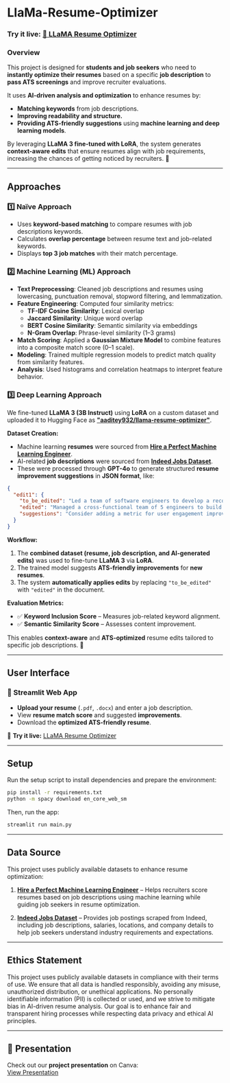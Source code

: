 # **LlaMa-Resume-Optimizer**  
### **Try it live:** [🚀 LLaMA Resume Optimizer](https://llama-resume-optimizer.streamlit.app)  

### **Overview**  
This project is designed for **students and job seekers** who need to **instantly optimize their resumes** based on a specific **job description** to **pass ATS screenings** and improve recruiter evaluations.  

It uses **AI-driven analysis and optimization** to enhance resumes by:  
- **Matching keywords** from job descriptions.  
- **Improving readability and structure.**  
- **Providing ATS-friendly suggestions** using **machine learning and deep learning models**.  

By leveraging **LLaMA 3 fine-tuned with LoRA**, the system generates **context-aware edits** that ensure resumes align with job requirements, increasing the chances of getting noticed by recruiters. 🚀

---

## **Approaches**  
### **1️⃣ Naïve Approach**  
- Uses **keyword-based matching** to compare resumes with job descriptions keywords.  
- Calculates **overlap percentage** between resume text and job-related keywords.  
- Displays **top 3 job matches** with their match percentage.  

### **2️⃣ Machine Learning (ML) Approach**  
- **Text Preprocessing**: Cleaned job descriptions and resumes using lowercasing, punctuation removal, stopword filtering, and lemmatization.
- **Feature Engineering**: Computed four similarity metrics:
  - **TF-IDF Cosine Similarity**: Lexical overlap
  - **Jaccard Similarity**: Unique word overlap
  - **BERT Cosine Similarity**: Semantic similarity via embeddings
  - **N-Gram Overlap**: Phrase-level similarity (1–3 grams)
- **Match Scoring**: Applied a **Gaussian Mixture Model** to combine features into a composite match score (0–1 scale).
- **Modeling**: Trained multiple regression models to predict match quality from similarity features.
- **Analysis**: Used histograms and correlation heatmaps to interpret feature behavior.

### **3️⃣ Deep Learning Approach**  

We fine-tuned **LLaMA 3 (3B Instruct)** using **LoRA** on a custom dataset and uploaded it to Hugging Face as **["aaditey932/llama-resume-optimizer"](https://huggingface.co/aaditey932)**.  

**Dataset Creation:**  
- Machine learning **resumes** were sourced from **[Hire a Perfect Machine Learning Engineer](https://www.kaggle.com/datasets/sauravsolanki/hire-a-perfect-machine-learning-engineer)**.  
- AI-related **job descriptions** were sourced from **[Indeed Jobs Dataset](https://www.kaggle.com/datasets/vaghefi/indeed-jobs)**.  
- These were processed through **GPT-4o** to generate structured **resume improvement suggestions** in **JSON format**, like:  

```json
{
  "edit1": {
    "to_be_edited": "Led a team of software engineers to develop a recommendation engine for e-commerce.",
    "edited": "Managed a cross-functional team of 5 engineers to build a recommendation engine, increasing conversion rates by 20%.",
    "suggestions": "Consider adding a metric for user engagement improvement."
  }
}
```

**Workflow:**  
1. The **combined dataset (resume, job description, and AI-generated edits)** was used to fine-tune **LLaMA 3** via **LoRA**.  
2. The trained model suggests **ATS-friendly improvements** for **new resumes**.  
3. The system **automatically applies edits** by replacing `"to_be_edited"` with `"edited"` in the document.  

**Evaluation Metrics:**  
- ✅ **Keyword Inclusion Score** – Measures job-related keyword alignment.  
- ✅ **Semantic Similarity Score** – Assesses content improvement.  

This enables **context-aware** and **ATS-optimized** resume edits tailored to specific job descriptions. 🚀

---

## **User Interface**  
### **🔹 Streamlit Web App**  
- **Upload your resume** (`.pdf`, `.docx`) and enter a job description.  
- View **resume match score** and suggested **improvements**.  
- Download the **optimized ATS-friendly resume**.

🔗 **Try it live:** [LLaMA Resume Optimizer](https://llama-resume-optimizer.streamlit.app)  

---

## **Setup**  
Run the setup script to install dependencies and prepare the environment:  
```bash
pip install -r requirements.txt
python -m spacy download en_core_web_sm
```
Then, run the app:  
```bash
streamlit run main.py
```

---

## **Data Source**  
This project uses publicly available datasets to enhance resume optimization:

1. **[Hire a Perfect Machine Learning Engineer](https://www.kaggle.com/datasets/sauravsolanki/hire-a-perfect-machine-learning-engineer)** – Helps recruiters score resumes based on job descriptions using machine learning while guiding job seekers in resume optimization.

2. **[Indeed Jobs Dataset](https://www.kaggle.com/datasets/vaghefi/indeed-jobs)** – Provides job postings scraped from Indeed, including job descriptions, salaries, locations, and company details to help job seekers understand industry requirements and expectations.

---

## **Ethics Statement**  

This project uses publicly available datasets in compliance with their terms of use. We ensure that all data is handled responsibly, avoiding any misuse, unauthorized distribution, or unethical applications. No personally identifiable information (PII) is collected or used, and we strive to mitigate bias in AI-driven resume analysis. Our goal is to enhance fair and transparent hiring processes while respecting data privacy and ethical AI principles.

---

## **📑 Presentation**
Check out our **project presentation** on Canva:  
[View Presentation](https://www.canva.com/design/DAGiTmYDpf4/NM1qK8Bh82vY5KtxPVXdMQ/edit)

